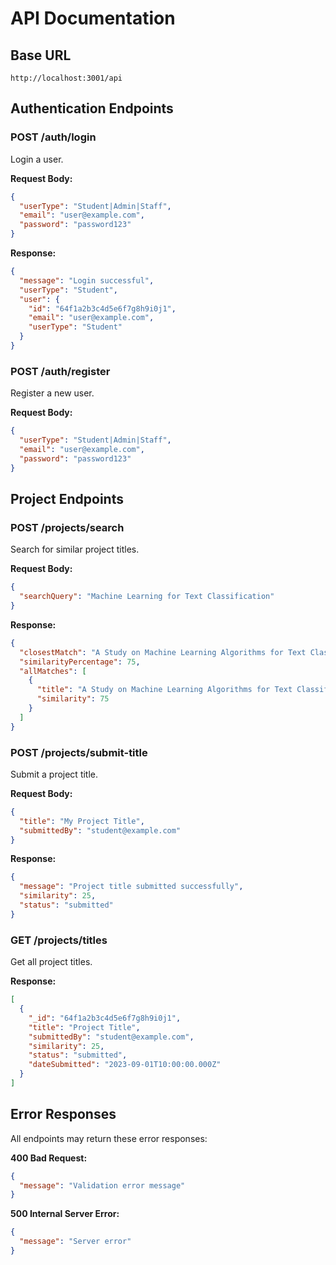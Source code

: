 # API Documentation

## Base URL
```
http://localhost:3001/api
```

## Authentication Endpoints

### POST /auth/login
Login a user.

**Request Body:**
```json
{
  "userType": "Student|Admin|Staff",
  "email": "user@example.com",
  "password": "password123"
}
```

**Response:**
```json
{
  "message": "Login successful",
  "userType": "Student",
  "user": {
    "id": "64f1a2b3c4d5e6f7g8h9i0j1",
    "email": "user@example.com",
    "userType": "Student"
  }
}
```

### POST /auth/register
Register a new user.

**Request Body:**
```json
{
  "userType": "Student|Admin|Staff",
  "email": "user@example.com",
  "password": "password123"
}
```

## Project Endpoints

### POST /projects/search
Search for similar project titles.

**Request Body:**
```json
{
  "searchQuery": "Machine Learning for Text Classification"
}
```

**Response:**
```json
{
  "closestMatch": "A Study on Machine Learning Algorithms for Text Classification",
  "similarityPercentage": 75,
  "allMatches": [
    {
      "title": "A Study on Machine Learning Algorithms for Text Classification",
      "similarity": 75
    }
  ]
}
```

### POST /projects/submit-title
Submit a project title.

**Request Body:**
```json
{
  "title": "My Project Title",
  "submittedBy": "student@example.com"
}
```

**Response:**
```json
{
  "message": "Project title submitted successfully",
  "similarity": 25,
  "status": "submitted"
}
```

### GET /projects/titles
Get all project titles.

**Response:**
```json
[
  {
    "_id": "64f1a2b3c4d5e6f7g8h9i0j1",
    "title": "Project Title",
    "submittedBy": "student@example.com",
    "similarity": 25,
    "status": "submitted",
    "dateSubmitted": "2023-09-01T10:00:00.000Z"
  }
]
```

## Error Responses

All endpoints may return these error responses:

**400 Bad Request:**
```json
{
  "message": "Validation error message"
}
```

**500 Internal Server Error:**
```json
{
  "message": "Server error"
}
```
